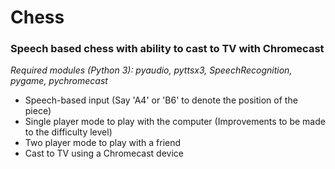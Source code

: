 # Chess

### Speech based chess with ability to cast to TV with Chromecast
*Required modules (Python 3): pyaudio, pyttsx3, SpeechRecognition, pygame, pychromecast*

- Speech-based input (Say 'A4' or 'B6' to denote the position of the piece)
- Single player mode to play with the computer (Improvements to be made to the difficulty level)
- Two player mode to play with a friend
- Cast to TV using a Chromecast device
